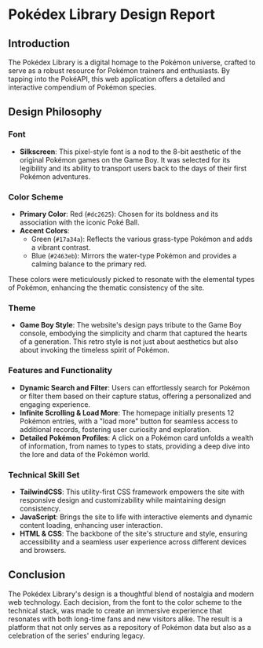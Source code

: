 # Pokédex Library Design Report

## Introduction
The Pokédex Library is a digital homage to the Pokémon universe, crafted to serve as a robust resource for Pokémon trainers and enthusiasts. By tapping into the PokéAPI, this web application offers a detailed and interactive compendium of Pokémon species.

## Design Philosophy

### Font
- **Silkscreen**: This pixel-style font is a nod to the 8-bit aesthetic of the original Pokémon games on the Game Boy. It was selected for its legibility and its ability to transport users back to the days of their first Pokémon adventures.

### Color Scheme
- **Primary Color**: Red (`#dc2625`): Chosen for its boldness and its association with the iconic Poké Ball.
- **Accent Colors**:
  - Green (`#17a34a`): Reflects the various grass-type Pokémon and adds a vibrant contrast.
  - Blue (`#2463eb`): Mirrors the water-type Pokémon and provides a calming balance to the primary red.

These colors were meticulously picked to resonate with the elemental types of Pokémon, enhancing the thematic consistency of the site.

### Theme
- **Game Boy Style**: The website's design pays tribute to the Game Boy console, embodying the simplicity and charm that captured the hearts of a generation. This retro style is not just about aesthetics but also about invoking the timeless spirit of Pokémon.

### Features and Functionality
- **Dynamic Search and Filter**: Users can effortlessly search for Pokémon or filter them based on their capture status, offering a personalized and engaging experience.
- **Infinite Scrolling & Load More**: The homepage initially presents 12 Pokémon entries, with a "load more" button for seamless access to additional records, fostering user curiosity and exploration.
- **Detailed Pokémon Profiles**: A click on a Pokémon card unfolds a wealth of information, from names to types to stats, providing a deep dive into the lore and data of the Pokémon world.

### Technical Skill Set
- **TailwindCSS**: This utility-first CSS framework empowers the site with responsive design and customizability while maintaining design consistency.
- **JavaScript**: Brings the site to life with interactive elements and dynamic content loading, enhancing user interaction.
- **HTML & CSS**: The backbone of the site's structure and style, ensuring accessibility and a seamless user experience across different devices and browsers.

## Conclusion
The Pokédex Library's design is a thoughtful blend of nostalgia and modern web technology. Each decision, from the font to the color scheme to the technical stack, was made to create an immersive experience that resonates with both long-time fans and new visitors alike. The result is a platform that not only serves as a repository of Pokémon data but also as a celebration of the series' enduring legacy.

